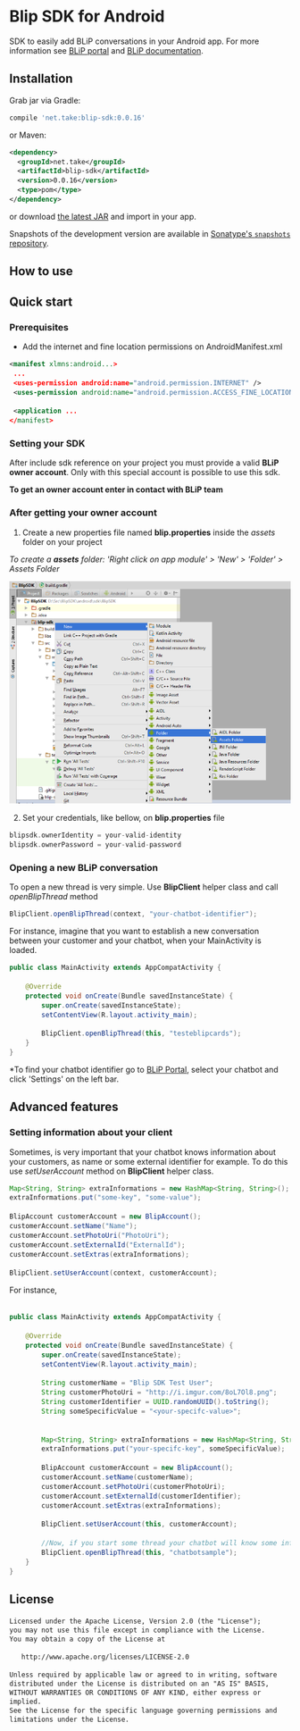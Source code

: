 
Blip SDK for Android
======

SDK to easily add BLiP conversations in your Android app. For more information see [BLiP portal][1] and [BLiP documentation][2].

Installation
--------

Grab jar via Gradle:
```groovy
compile 'net.take:blip-sdk:0.0.16'
```

or Maven:
```xml
<dependency>
  <groupId>net.take</groupId>
  <artifactId>blip-sdk</artifactId>
  <version>0.0.16</version>
  <type>pom</type>
</dependency>
```

or download [the latest JAR][3] and import in your app.

Snapshots of the development version are available in [Sonatype's `snapshots` repository][snap].

How to use
-------------------------

## Quick start

### Prerequisites

* Add the internet and fine location permissions on AndroidManifest.xml

```xml
<manifest xlmns:android...>
 ...
 <uses-permission android:name="android.permission.INTERNET" />
 <uses-permission android:name="android.permission.ACCESS_FINE_LOCATION" />
 
 <application ...
</manifest>
```

### Setting your SDK

After include sdk reference on your project you must provide a valid **BLiP owner account**. 
Only with this special account is possible to use this sdk.

__To get an owner account enter in contact with BLiP team__

### After getting your owner account

1. Create a new properties file named **blip.properties** inside the *assets* folder on your project 

*To create a **assets** folder: 'Right click on app module' > 'New' > 'Folder' > Assets Folder*

![](images/assetsfolder.png)

2. Set your credentials, like bellow, on **blip.properties** file

```groovy
blipsdk.ownerIdentity = your-valid-identity
blipsdk.ownerPassword = your-valid-password
```

### Opening a new BLiP conversation

To open a new thread is very simple. Use **BlipClient** helper class and call *openBlipThread* method

```java
BlipClient.openBlipThread(context, "your-chatbot-identifier");
```

For instance, imagine that you want to establish a new conversation between your customer and your chatbot, when your MainActivity is loaded.

```java
public class MainActivity extends AppCompatActivity {

    @Override
    protected void onCreate(Bundle savedInstanceState) {
        super.onCreate(savedInstanceState);
        setContentView(R.layout.activity_main);

        BlipClient.openBlipThread(this, "testeblipcards");
    }
}
```

*To find your chatbot identifier go to [BLiP Portal](https://portal.blip.ai/#/application), select your chatbot and click 'Settings' on the left bar.

## Advanced features

### Setting information about your client

Sometimes, is very important that your chatbot knows information about your customers, as name or some external identifier for example.
To do this use *setUserAccount* method on **BlipClient** helper class.

```java
Map<String, String> extraInformations = new HashMap<String, String>();
extraInformations.put("some-key", "some-value");

BlipAccount customerAccount = new BlipAccount();
customerAccount.setName("Name");
customerAccount.setPhotoUri("PhotoUri");
customerAccount.setExternalId("ExternalId");
customerAccount.setExtras(extraInformations);

BlipClient.setUserAccount(context, customerAccount);
```

For instance,

```java

public class MainActivity extends AppCompatActivity {

    @Override
    protected void onCreate(Bundle savedInstanceState) {
        super.onCreate(savedInstanceState);
        setContentView(R.layout.activity_main);

        String customerName = "Blip SDK Test User";
        String customerPhotoUri = "http://i.imgur.com/8oL7Ol8.png";
        String customerIdentifier = UUID.randomUUID().toString();
        String someSpecificValue = "<your-specifc-value>";


        Map<String, String> extraInformations = new HashMap<String, String>();
        extraInformations.put("your-specifc-key", someSpecificValue);

        BlipAccount customerAccount = new BlipAccount();
        customerAccount.setName(customerName);
        customerAccount.setPhotoUri(customerPhotoUri);
        customerAccount.setExternalId(customerIdentifier);
        customerAccount.setExtras(extraInformations);

        BlipClient.setUserAccount(this, customerAccount);

        //Now, if you start some thread your chatbot will know some information about your customers
        BlipClient.openBlipThread(this, "chatbotsample");
    }
}
```

License
-------

    Licensed under the Apache License, Version 2.0 (the "License");
    you may not use this file except in compliance with the License.
    You may obtain a copy of the License at

       http://www.apache.org/licenses/LICENSE-2.0

    Unless required by applicable law or agreed to in writing, software
    distributed under the License is distributed on an "AS IS" BASIS,
    WITHOUT WARRANTIES OR CONDITIONS OF ANY KIND, either express or implied.
    See the License for the specific language governing permissions and
    limitations under the License.


 [1]: https://blip.ai
 [2]: https://portal.blip.ai/#/docs/home
 [3]: http://search.maven.org/#search%7Cga%7C1%7Cg%3A%22net.take%22
 [snap]: https://oss.sonatype.org/content/repositories/snapshots/
